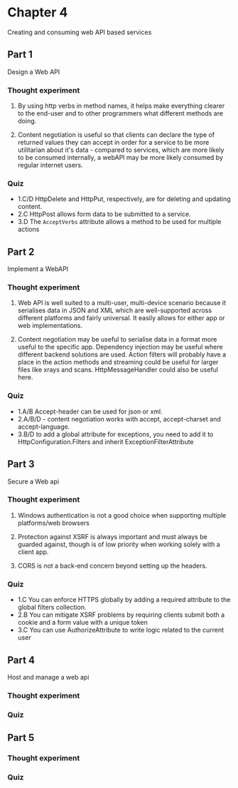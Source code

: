 ﻿# Chapter 4

Creating and consuming web API based services


## Part 1

Design a Web API

### Thought experiment

1. By using http verbs in method names, it helps make everything clearer to the end-user and to other programmers what different methods are doing.

2. Content negotiation is useful so that clients can declare the type of returned values they can accept in order for a service to be more utilitarian about it's data - compared to services, which are more likely to be consumed internally, a webAPI may be more likely consumed by regular internet users.

### Quiz

* 1.C/D HttpDelete and HttpPut, respectively, are for deleting and updating content.
* 2.C HttpPost allows form data to be submitted to a service.
* 3.D The `AcceptVerbs` attribute allows a method to be used for multiple actions


## Part 2

Implement a WebAPI

### Thought experiment

1. Web API is well suited to a multi-user, multi-device scenario because it serialises data in JSON and XML which are well-supported across different platforms and fairly universal. It easily allows for either app or web implementations.

2. Content negotiation may be useful to serialise data in a format more useful to the specific app. Dependency injection may be useful where different backend solutions are used. Action filters will probably have a place in the action methods and streaming could be useful for larger files like xrays and scans. HttpMessageHandler could also be useful here.

### Quiz

* 1.A/B Accept-header can be used for json or xml.
* 2.A/B/D - content negotiation works with accept, accept-charset and accept-language.
* 3.B/D to add a global attribute for exceptions, you need to add it to HttpConfiguration.Filters and inherit ExceptionFilterAttribute


## Part 3

Secure a Web api

### Thought experiment

1. Windows authentication is not a good choice when supporting multiple platforms/web browsers

2. Protection against XSRF is always important and must always be guarded against, though is of low priority when working solely with a client app.

3. CORS is not a back-end concern beyond setting up the headers.

### Quiz

* 1.C You can enforce HTTPS globally by adding a required attribute to the global filters collection.
* 2.B You can mitigate XSRF problems by requiring clients submit both a cookie and a form value with a unique token
* 3.C You can use AuthorizeAttribute to write logic related to the current user


## Part 4

Host and manage a web api

### Thought experiment

### Quiz


## Part 5

### Thought experiment

### Quiz

